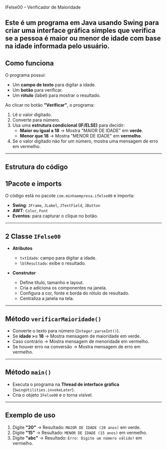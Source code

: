IFelse00 – Verificador de Maioridade

Este é um programa em **Java** usando **Swing** para criar uma interface gráfica simples que verifica se a pessoa é **maior ou menor de idade** com base na idade informada pelo usuário.
---
##  Como funciona

O programa possui:
- Um **campo de texto** para digitar a idade.
- Um **botão** para verificar.
- Um **rótulo** (label) para mostrar o resultado.

Ao clicar no botão **"Verificar"**, o programa:
1. Lê o valor digitado.
2. Converte para número.
3. Usa uma **estrutura condicional (IF/ELSE)** para decidir:
   - **Maior ou igual a 18** → Mostra "MAIOR DE IDADE" em **verde**.
   - **Menor que 18** → Mostra "MENOR DE IDADE" em **vermelho**.
4. Se o valor digitado não for um número, mostra uma mensagem de erro em vermelho.

---

## Estrutura do código

## 1️Pacote e imports
O código está no pacote `com.minhaempresa.ifelse00` e importa:
- **Swing**: `JFrame`, `JLabel`, `JTextField`, `JButton`
- **AWT**: `Color`, `Font`
- **Eventos**: para capturar o clique no botão.

---

## 2️ Classe `IFelse00`
- **Atributos**
  - `txtIdade`: campo para digitar a idade.
  - `lblResultado`: exibe o resultado.

- **Construtor**
  - Define título, tamanho e layout.
  - Cria e adiciona os componentes na janela.
  - Configura a cor, fonte e borda do rótulo de resultado.
  - Centraliza a janela na tela.

---

## Método `verificarMaioridade()`
- Converte o texto para número (`Integer.parseInt()`).
- Se **idade >= 18** → Mostra mensagem de maioridade em verde.
- Caso contrário → Mostra mensagem de menoridade em vermelho.
- Se houver erro na conversão → Mostra mensagem de erro em vermelho.

---

## Método `main()`
- Executa o programa na **Thread de interface gráfica** (`SwingUtilities.invokeLater`).
- Cria o objeto `IFelse00` e o torna visível.

---
##  Exemplo de uso
1. Digite **"20"** → Resultado: `MAIOR DE IDADE (20 anos)` em verde.
2. Digite **"15"** → Resultado: `MENOR DE IDADE (15 anos)` em vermelho.
3. Digite **"abc"** → Resultado: `Erro: Digite um número válido!` em vermelho.
